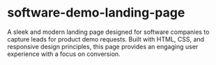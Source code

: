 # software-demo-landing-page
A sleek and modern landing page designed for software companies to capture leads for product demo requests. Built with HTML, CSS, and responsive design principles, this page provides an engaging user experience with a focus on conversion.
